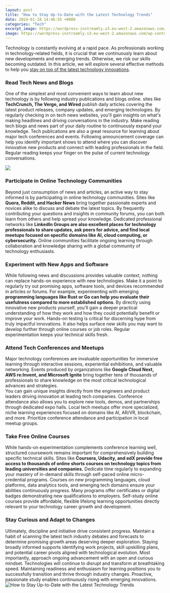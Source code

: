 ```yaml
---
layout: post
title: "How to Stay Up-to-Date with the Latest Technology Trends"
date: 2024-01-18 14:46:55 +0000
categories: "Tech"
excerpt_image: https://wordpress-instreamly.s3.eu-west-2.amazonaws.com/wp-content/uploads/2022/10/21131152/infographic-1024x576.png
image: https://wordpress-instreamly.s3.eu-west-2.amazonaws.com/wp-content/uploads/2022/10/21131152/infographic-1024x576.png
---
```


Technology is constantly evolving at a rapid pace. As professionals working in technology-related fields, it is crucial that we continuously learn about new developments and emerging trends. Otherwise, we risk our skills becoming outdated. In this article, we will explore several effective methods to help you [stay on top of the latest technology innovations](https://yt.io.vn/collection/abdul).
### Read Tech News and Blogs
One of the simplest and most convenient ways to learn about new technology is by following industry publications and blogs online. sites like **TechCrunch, The Verge, and Wired** publish daily articles covering the latest product releases, company updates, and emerging technologies. By regularly checking in on tech news websites, you'll gain insights on what's making headlines and driving conversations in the industry. Make reading tech blogs and news part of your daily routine to continuously expand your knowledge. 
Tech publications are also a great resource for learning about major tech conferences and events. Following announcement coverage can help you identify important shows to attend where you can discover innovative new products and connect with leading professionals in the field. Regular reading keeps your finger on the pulse of current technology conversations.

![](https://corporatetraining.usf.edu/hs-fs/hubfs/ctpe-blog-08-10-ways-stay-uptodate-index.jpg?width=1850&amp;name=ctpe-blog-08-10-ways-stay-uptodate-index.jpg)
### Participate in Online Technology Communities
Beyond just consumption of news and articles, an active way to stay informed is by participating in online technology communities. Sites like **Quora, Reddit, and Hacker News** bring together passionate experts and novices alike to discuss and debate the latest topics. By frequently contributing your questions and insights in community forums, you can both learn from others and help spread your knowledge. 
Dedicated professional networks like **LinkedIn Groups are also excellent places for technology professionals to share updates, ask peers for advice, and find local meetups focused on specific domains like AI, cloud computing, or cybersecurity.** Online communities facilitate ongoing learning through collaboration and knowledge sharing with a global community of technology enthusiasts.
### Experiment with New Apps and Software  
While following news and discussions provides valuable context, nothing can replace hands-on experience with new technologies. Make it a point to regularly try out promising apps, software tools, and devices recommended in articles or forums. For example, experimenting with emerging **programming languages like Rust or Go can help you evaluate their usefulness compared to more established options**.
By directly using innovative new products yourself, you'll gain a deeper practical understanding of how they work and how they could potentially benefit or improve your work. Hands-on testing is critical for discerning hype from truly impactful innovations. It also helps surface new skills you may want to develop further through online courses or job roles. Regular experimentation keeps your technical skills fresh.
### Attend Tech Conferences and Meetups
Major technology conferences are invaluable opportunities for immersive learning through interactive sessions, experiential exhibitions, and valuable networking. Events produced by organizations like **Google Cloud Next, AWS re:Invent, and Microsoft Ignite** bring together tens of thousands of professionals to share knowledge on the most critical technological advances and strategies.  
You can gain unique insights directly from the engineers and product leaders driving innovation at leading tech companies. Conference attendance also allows you to explore new tools, demos, and partnerships through dedicated expo halls. Local tech meetups offer more specialized, niche learning experiences focused on domains like AI, AR/VR, blockchain, and more. Prioritize conference attendance and participation in local meetup groups.
### Take Free Online Courses
While hands-on experimentation complements conference learning well, structured coursework remains important for comprehensively building specific technical skills. Sites like **Coursera, Udacity, and edX provide free access to thousands of online shorts courses on technology topics from leading universities and companies.** Dedicate time regularly to expanding your mastery of in-demand skills through self-paced online micro-credential programs.
Courses on new programming languages, cloud platforms, data analytics tools, and emerging tech domains ensure your abilities continuously progress. Many programs offer certificates or digital badges demonstrating new qualifications to employers. Self-study online courses provide affordable, flexible lifelong learning opportunities directly relevant to your technology career growth and development.
### Stay Curious and Adapt to Changes
Ultimately, discipline and initiative drive consistent progress. Maintain a habit of scanning the latest tech industry debates and forecasts to determine promising growth areas deserving deeper exploration. Staying broadly informed supports identifying work projects, skill upskilling plans, and potential career pivots aligned with technological evolution. 
Most importantly, approach ongoing advancement with an open and curious mindset. Technologies will continue to disrupt and transform at breathtaking speed. Maintaining readiness and enthusiasm for learning positions you to successfully transition and thrive through industry changes. Proactive, passionate study enables continuously rising with emerging innovations.
![How to Stay Up-to-Date with the Latest Technology Trends](https://wordpress-instreamly.s3.eu-west-2.amazonaws.com/wp-content/uploads/2022/10/21131152/infographic-1024x576.png)
